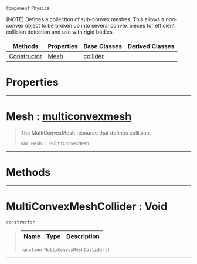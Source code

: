  `Component` `Physics`



(NOTE) Defines a collection of sub-convex meshes. This allows a non-convex object to be broken up into several convex pieces for efficient collision detection and use with rigid bodies.

|Methods|Properties|Base Classes|Derived Classes|
|---|---|---|---|
|[ Constructor](multiconvexmeshcollider.md#multiconvexmeshcollider)|[ Mesh](multiconvexmeshcollider.md#mesh-zilch-engine-documen)|[collider](collider.md)| |


 #  Properties


---  
 #  Mesh : [multiconvexmesh](multiconvexmesh.md)

> The MultiConvexMesh resource that defines collision.
> ``` lang=cpp, name=Nada
> var Mesh : MultiConvexMesh


---  
 #  Methods


---  
 #  MultiConvexMeshCollider : Void

 `constructor`

> 
> |Name|Type|Description|
> |---|---|---|
> ``` lang=cpp, name=Nada
> function MultiConvexMeshCollider()
> ``` 


---  
 

 